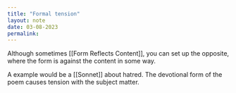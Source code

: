 ```yaml
---
title: "Formal tension"
layout: note
date: 03-08-2023
permalink:
---
```


Although sometimes [[Form Reflects Content]], you can set up the opposite, where the form is against the content in some way. 

A example would be a [[Sonnet]] about hatred. The devotional form of the poem causes tension with the subject matter. 